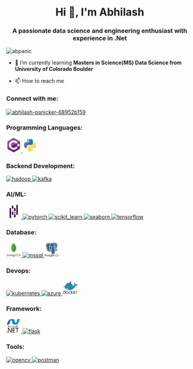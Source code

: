<h1 align="center">Hi 👋, I'm Abhilash</h1>
<h3 align="center">A passionate data science and engineering enthusiast with experience in .Net</h3>

<p align="left"> <img src="https://komarev.com/ghpvc/?username=abpanic&label=Profile%20views&color=0e75b6&style=flat" alt="abpanic" /> </p>

- 🌱 I’m currently learning **Masters in Science(MS) Data Science from University of Colorado Boulder**

- 📫 How to reach me 

<h3 align="left">Connect with me:</h3>
<p align="left">
<a href="https://linkedin.com/in/abhilash-panicker-68952b159" target="blank"><img align="center" src="https://raw.githubusercontent.com/rahuldkjain/github-profile-readme-generator/master/src/images/icons/Social/linked-in-alt.svg" alt="abhilash-panicker-68952b159" height="30" width="40" /></a>
</p>


<h3 align="left">Programming Languages:</h3>
<p>
	<a href="https://www.w3schools.com/cs/" target="_blank" rel="noreferrer"> 
	<img src="https://raw.githubusercontent.com/devicons/devicon/master/icons/csharp/csharp-original.svg" alt="csharp" width="40" height="40"/>
	</a>		
	<a href="https://www.python.org" target="_blank" rel="noreferrer"> 
	<img src="https://raw.githubusercontent.com/devicons/devicon/master/icons/python/python-original.svg" alt="python" width="40" height="40"/>
	</a>
</p>

<h3 align="left">Backend Development:</h3>
<p>
	<a href="https://hadoop.apache.org/" target="_blank" rel="noreferrer">
	<img src="https://www.vectorlogo.zone/logos/apache_hadoop/apache_hadoop-icon.svg" alt="hadoop" width="40" height="40"/>
	</a>
	<a href="https://kafka.apache.org/" target="_blank" rel="noreferrer"> 
	<img src="https://www.vectorlogo.zone/logos/apache_kafka/apache_kafka-icon.svg" alt="kafka" width="40" height="40"/>
	</a> 
</p>
	
<h3 align="left">AI/ML:</h3>
<p>
	 <a href="https://pandas.pydata.org/" target="_blank" rel="noreferrer"> 
	 <img src="https://raw.githubusercontent.com/devicons/devicon/2ae2a900d2f041da66e950e4d48052658d850630/icons/pandas/pandas-original.svg" alt="pandas" width="40" height="40"/>
	 </a>	 
	 <a href="https://pytorch.org/" target="_blank" rel="noreferrer"> 
	 <img src="https://www.vectorlogo.zone/logos/pytorch/pytorch-icon.svg" alt="pytorch" width="40" height="40"/> 
	 </a>	 
	 <a href="https://scikit-learn.org/" target="_blank" rel="noreferrer">
	 <img src="https://upload.wikimedia.org/wikipedia/commons/0/05/Scikit_learn_logo_small.svg" alt="scikit_learn" width="40" height="40"/>
	 </a>	 
	 <a href="https://seaborn.pydata.org/" target="_blank" rel="noreferrer">
	 <img src="https://seaborn.pydata.org/_images/logo-mark-lightbg.svg" alt="seaborn" width="40" height="40"/>
	 </a>	 
	 <a href="https://www.tensorflow.org" target="_blank" rel="noreferrer">
	 <img src="https://www.vectorlogo.zone/logos/tensorflow/tensorflow-icon.svg" alt="tensorflow" width="40" height="40"/> 
	 </a>
</p>


<h3 align="left">Database:</h3>
<p>
	<a href="https://www.mongodb.com/" target="_blank" rel="noreferrer">
	<img src="https://raw.githubusercontent.com/devicons/devicon/master/icons/mongodb/mongodb-original-wordmark.svg" alt="mongodb" width="40" height="40"/> 
	</a>
	<a href="https://www.microsoft.com/en-us/sql-server" target="_blank" rel="noreferrer">
 	<img src="https://www.svgrepo.com/show/303229/microsoft-sql-server-logo.svg" alt="mssql" width="40" height="40"/>
 	</a> 
	<a href="https://www.postgresql.org" target="_blank" rel="noreferrer"> 
	<img src="https://raw.githubusercontent.com/devicons/devicon/master/icons/postgresql/postgresql-original-wordmark.svg" alt="postgresql" width="40" height="40"/> 
	</a> 
</p>

<h3 align="left">Devops:</h3>
<p>
	<a href="https://kubernetes.io" target="_blank" rel="noreferrer"> 
	<img src="https://www.vectorlogo.zone/logos/kubernetes/kubernetes-icon.svg" alt="kubernetes" width="40" height="40"/> 
	</a>
	<a href="https://azure.microsoft.com/en-in/" target="_blank" rel="noreferrer">
	<img src="https://www.vectorlogo.zone/logos/microsoft_azure/microsoft_azure-icon.svg" alt="azure" width="40" height="40"/>
	</a> 
	<a href="https://www.docker.com/" target="_blank" rel="noreferrer">
	<img src="https://raw.githubusercontent.com/devicons/devicon/master/icons/docker/docker-original-wordmark.svg" alt="docker" width="40" height="40"/>
	</a>
</p>	

<h3 align="left">Framework:</h3>
<p>
	<a href="https://dotnet.microsoft.com/" target="_blank" rel="noreferrer"> 
	<img src="https://raw.githubusercontent.com/devicons/devicon/master/icons/dot-net/dot-net-original-wordmark.svg" alt="dotnet" width="40" height="40"/> 
	</a>
	<a href="https://flask.palletsprojects.com/en/2.2.x/" target="_blank" rel="noreferrer"> 
	<img src="https://www.vectorlogo.zone/logos/pocoo_flask/pocoo_flask-icon.svg" alt="flask" width="40" height="40"/> 
	</a>
</p>



<h3 align="left">Tools:</h3>
<p>
	<a href="https://opencv.org/" target="_blank" rel="noreferrer"> 
	<img src="https://www.vectorlogo.zone/logos/opencv/opencv-icon.svg" alt="opencv" width="40" height="40"/>
	</a> 
	<a href="https://postman.com" target="_blank" rel="noreferrer">
	<img src="https://www.vectorlogo.zone/logos/getpostman/getpostman-icon.svg" alt="postman" width="40" height="40"/> 
	</a> 
</p>

